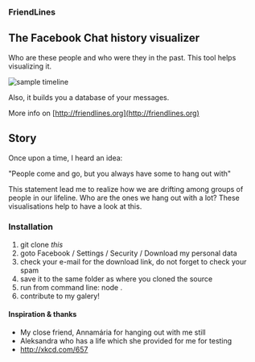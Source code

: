 ### FriendLines
## The Facebook Chat history visualizer

Who are these people and who were they in the past. This tool helps visualizing it.

![sample timeline](http://friendlines.org/images/example1.png)

Also, it builds you a database of your messages.

More info on [http://friendlines.org](http://friendlines.org)

## Story
Once upon a time, I heard an idea:  

"People come and go, but you always have some to hang out with"

This statement lead me to realize how we are drifting among groups of people
in our lifeline. Who are the ones we hang out with a lot?
These visualisations help to have a look at this.


### Installation

1. git clone _this_
2. goto Facebook / Settings / Security / Download my personal data
3. check your e-mail for the download link, do not forget to check your spam
4. save it to the same folder as where you cloned the source
5. run from command line: node .
6. contribute to my galery!

#### Inspiration & thanks

- My close friend, Annamária for hanging out with me still
- Aleksandra who has a life which she provided for me for testing
- http://xkcd.com/657
